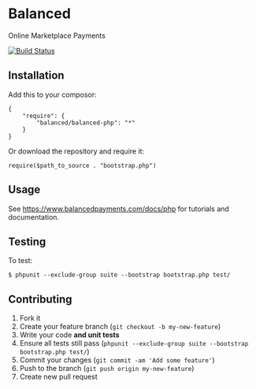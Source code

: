 # Balanced

Online Marketplace Payments

[![Build Status](https://secure.travis-ci.org/balanced/balanced-php.png)](http://travis-ci.org/balanced/balanced-php)

## Installation

Add this to your composor:

    {
        "require": {
            "balanced/balanced-php": "*"
        }
    }

Or download the repository and require it:

    require($path_to_source . "bootstrap.php")

## Usage

See https://www.balancedpayments.com/docs/php for tutorials and documentation.

## Testing

To test:
    
    $ phpunit --exclude-group suite --bootstrap bootstrap.php test/

## Contributing

1. Fork it
2. Create your feature branch (`git checkout -b my-new-feature`)
3. Write your code **and unit tests**
4. Ensure all tests still pass (`phpunit --exclude-group suite --bootstrap bootstrap.php test/`)
5. Commit your changes (`git commit -am 'Add some feature'`)
6. Push to the branch (`git push origin my-new-feature`)
7. Create new pull request
